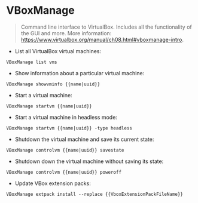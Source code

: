 # VBoxManage

> Command line interface to VirtualBox.
> Includes all the functionality of the GUI and more.
> More information: <https://www.virtualbox.org/manual/ch08.html#vboxmanage-intro>.

- List all VirtualBox virtual machines:

`VBoxManage list vms`

- Show information about a particular virtual machine:

`VBoxManage showvminfo {{name|uuid}}`

- Start a virtual machine:

`VBoxManage startvm {{name|uuid}}`

- Start a virtual machine in headless mode:

`VBoxManage startvm {{name|uuid}} -type headless`

- Shutdown the virtual machine and save its current state:

`VBoxManage controlvm {{name|uuid}} savestate`

- Shutdown down the virtual machine without saving its state:

`VBoxManage controlvm {{name|uuid}} poweroff`

- Update VBox extension packs:

`VBoxManage extpack install --replace {{VboxExtensionPackFileName}}`
